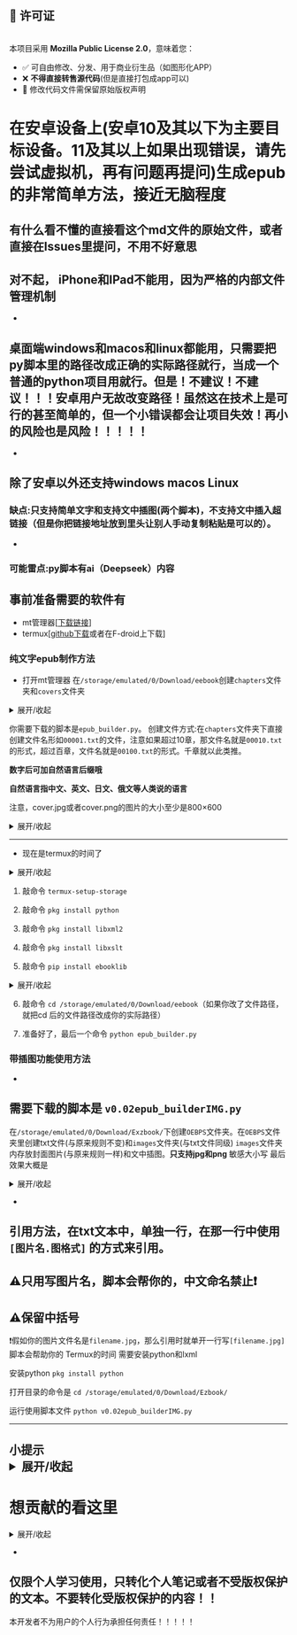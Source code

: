 ## 📜 许可证  
[](https://opensource.org/licenses/MPL-2.0)  
本项目采用 **Mozilla Public License 2.0**，意味着您：
- ✅ 可自由修改、分发、用于商业衍生品（如图形化APP）
- ❌ **不得直接转售源代码**(但是直接打包成app可以)
- 📝 修改代码文件需保留原始版权声明

# 在安卓设备上(安卓10及其以下为主要目标设备。11及其以上如果出现错误，请先尝试虚拟机，再有问题再提问)生成epub的非常简单方法，接近无脑程度
有什么看不懂的直接看这个md文件的原始文件，或者直接在Issues里提问，不用不好意思
-
## 对不起， iPhone和IPad不能用，因为严格的内部文件管理机制
-
## 桌面端windows和macos和linux都能用，只需要把py脚本里的路径改成正确的实际路径就行，当成一个普通的python项目用就行。但是！不建议！不建议！！！安卓用户无故改变路径！虽然这在技术上是可行的甚至简单的，但一个小错误都会让项目失效！再小的风险也是风险！！！！！
-
除了安卓以外还支持windows macos Linux
-
### 缺点:只支持简单文字和支持文中插图(两个脚本)，不支持文中插入超链接（但是你把链接地址放到里头让别人手动复制粘贴是可以的）。
-
### 可能雷点:py脚本有ai（Deepseek）内容
## 事前准备需要的软件有
- mt管理器[[下载链接](https://mt2.cn/download/)]
- termux[[github下载](https://github.com/termux/termux-app)或者在F-droid上下载]

### 纯文字epub制作方法

- 打开mt管理器
在`/storage/emulated/0/Download/eebook`创建`chapters`文件夹和`covers`文件夹
<details markdown='1'><summary>展开/收起</summary>

其实创建文件夹的路径位置是别的位置也行，就是需要改动一下你下载的 `.py` 脚本的里的路径，但是不建议，因为再小的风险也是风险。
而且这个项目是无脑生成，你都无脑了就别自己改了

</details>

你需要下载的脚本是`epub_builder.py`。
创建文件方式:在`chapters`文件夹下直接创建文件名形如`00001.txt`的文件，注意如果超过10章，那文件名就是`00010.txt`的形式，超过百章，文件名就是`00100.txt`的形式。千章就以此类推。


**数字后可加自然语言后缀哦**

__自然语言指中文、英文、日文、俄文等人类说的语言__


注意，cover.jpg或者cover.png的图片的大小至少是800×600
<details markdown='1'><summary>展开/收起</summary>
最后的文件夹总体效果就是

----


    ```
    /storage/emulated/0/Download/eebook/
    ├── chapters/
    │   ├── 00001.txt
    │   ├── 00002.txt
    │   └── ... (more txt)
    ├── covers/
    │   └── cover.jpg (or.png)
    └── epub_builder.py

    ```

</details>

----

- 现在是termux的时间了

<details markdown='1'><summary>展开/收起</summary>

换源命令: `termux-change-repo`

</details>

1. 敲命令 `termux-setup-storage`

2. 敲命令 `pkg install python`

3. 敲命令 `pkg install libxml2`

4. 敲命令 `pkg install libxslt`

5. 敲命令 `pip install ebooklib`

<details markdown='1'><summary>展开/收起</summary>

镜像源 `pip install -i https://pypi.doubanio.com/simple/ --trusted-host pypi.doubanio.com ebooklib
`
别的(按照这个格式):

清华源 `https://pypi.tuna.tsinghua.edu.cn/simple/`

阿里云 `https://mirrors.aliyun.com/pypi/simple/`

</details>

6. 敲命令 `cd /storage/emulated/0/Download/eebook`（如果你改了文件路径，就把cd 后的文件路径改成你的实际路径）

7. 准备好了，最后一个命令 `python epub_builder.py`

</details>

### 带插图功能使用方法
-
需要下载的脚本是 `v0.02epub_builderIMG.py`
----
在`/storage/emulated/0/Download/Exzbook/`下创建`OEBPS`文件夹。在`OEBPS`文件夹里创建txt文件(与原来规则不变)和`images`文件夹(与txt文件同级)
`images`文件夹内存放封面图片(与原来规则一样)和文中插图。**只支持jpg和png** 敏感大小写
最后效果大概是
<details markdown='1'><summary>展开/收起</summary>

    /storage/emulated/0/Download/Exzbook/
    ├─v0.02epub_builderIMG.py
    └─ OEBPS/
                ├── images/
                ║          ├cover.jpg(或cover.png)
                ║          └其他插图.jpg/png
                ├── 00001.txt
                ├── 00002.txt
                ├── 00003.txt
                └── (more txt)


</details>

-
引用方法，在txt文本中，单独一行，在那一行中使用 `[图片名.图格式]` 的方式来引用。
-
⚠️只用写图片名，脚本会帮你的，中文命名禁止❗
-
⚠️保留中括号
-
❗假如你的图片文件名是`filename.jpg`，那么引用时就单开一行写`[filename.jpg]`
脚本会帮助你的
Termux的时间
需要安装python和lxml

安装python `pkg install python`


打开目录的命令是 `cd /storage/emulated/0/Download/Ezbook/`

运行使用脚本文件 `python v0.02epub_builderIMG.py`

----
小提示<details markdown='1'><summary>展开/收起</summary>
两个`.py`里都可以根据代码间注释来改变你的epub电子书的部分信息哦
-
# 想贡献的看这里
<details markdown='1'><summary>展开/收起</summary>

1. 翻译成别的语言
-
2. 把这个工具变成apk安装包
-
3. 或者把这个工具图形化
-
4. 让这个工具有更多功能
-
5. 帮作者解答问题
-
6. 直接Fork爆改这个项目
-
7. **点个星标**

</details>

-

## 仅限个人学习使用，只转化个人笔记或者不受版权保护的文本。不要转化受版权保护的内容！！
本开发者不为用户的个人行为承担任何责任！！！！！
